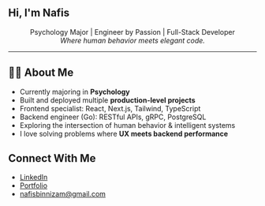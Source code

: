 ## Hi, I'm Nafis

<p align="center">
  Psychology Major | Engineer by Passion | Full-Stack Developer<br>
  <em>Where human behavior meets elegant code.</em>
</p>

---

## 👨‍🎓 About Me

-  Currently majoring in **Psychology**
-  Built and deployed multiple **production-level projects**
-  Frontend specialist: React, Next.js, Tailwind, TypeScript
-  Backend engineer (Go): RESTful APIs, gRPC, PostgreSQL
-  Exploring the intersection of human behavior & intelligent systems
-  I love solving problems where **UX meets backend performance**

## Connect With Me

- [LinkedIn](https://www.linkedin.com/in/nafis-bin-nizam-fahim-a57340275/)
- [Portfolio](https://nafis-bin.github.io/portfolio/)
- nafisbinnizam@gmail.com
